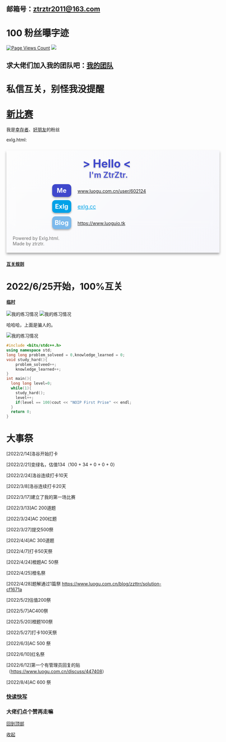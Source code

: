 ## 邮箱号：ztrztr2011@163.com
# $100$ 粉丝曝字迹
[![Page Views Count](https://badges.toozhao.com/badges/01GGKPGYJAEGNEZ6A3J7A28YWJ/green.svg)](https://badges.toozhao.com/stats/01GGKPGYJAEGNEZ6A3J7A28YWJ "Get your own page views count badge on badges.toozhao.com")
![](https://count.getloli.com/get/@:ztrztr)
## 求大佬们加入我的团队吧：[我的团队](https://www.luogu.com.cn/team/42234)
# 私信互关，别怪我没提醒
# [新比赛](https://www.luogu.com.cn/contest/71676)
我是[幸存者](https://www.luogu.com.cn/user/549357)、[好朋友](https://www.luogu.com.cn/user/493127)的粉丝

exlg.html: <div style="width:670px;padding:20px 0;box-shadow:0 5px 7px #aaa;margin:25px auto;background-image: linear-gradient(-45deg, RGBA(63,72,204,0.04), RGBA(63,72,204,0.001));" > <span style="z-index:2 !important;color:RGB(63,72,204); font-weight:bold;font-size:35px;margin-left:240px;text-shadow:0 2px 4px #ccc;z-index:20;">> Hello <</span><br/><span style="z-index:2 !important;color:#525ad1; font-weight:bold;font-size:25px;margin-left:260px;text-shadow:0 2px 4px #ccc;">I'm ZtrZtr.</span> <ul style="backdrop-filter:blur(12px);z-index:2;list-style:none;"> <li style="margin-bottom:10px;"><span style="color:#fff; font-weight:bold;font-size:20px;line-height:40px;text-align:center !important;margin-left:120px;display:inline-block;height:40px;width:60px;background:RGB(63,72,204);border-radius:10px;box-shadow:0 3px 5px #aaa;">Me</span><a style="color:RGB(63,72,204);font-size:17px;line-height:40px;margin-left:20px;" href="https://www.luogu.com.cn/user/602124">www.luogu.com.cn/user/602124</a></li> <li style="margin-bottom:10px;"><span style="color:#fff; font-weight:bold;font-size:20px;line-height:40px;text-align:center !important;margin-left:120px;display:inline-block;height:40px;width:60px;background:RGB(0,162,232);border-radius:10px;box-shadow:0 3px 5px #aaa;">Exlg</span><a style="color:RGB(0,162,232);font-size:17px;line-height:40px;margin-left:20px;" href="https://exlg.cc/">exlg.cc</a></li> <li style="margin-bottom:10px;"><span style="color:#fff; font-weight:bold;font-size:20px;line-height:40px;text-align:center !important;margin-left:120px;display:inline-block;height:40px;width:60px;background:RGB(123,185,236);border-radius:10px;box-shadow:0 3px 5px #aaa;">Blog</span><a style="color:RGB(123,185,236);font-size:17px;line-height:40px;margin-left:20px;" href="https://www.luoguio.tk">https://www.luoguio.tk</a></li> </ul><span style="color:rgb(113,113,113);margin-left:20px;display:block;margin-top:20px;font-size:14px;">Powered by Exlg.html.</span><span style="color:rgb(113,113,113);margin-left:20px;font-size:14px;">Made by ztrztr.</span></div>
#### [互关规则](https://www.luogu.com.cn/paste/oaau6970)
# 2022/6/25开始，100%互关
#### [临时](https://www.luogu.com.cn/paste/5sqqlf0h)
![我的练习情况](https://luogu.wao3.cn/api/practice?id=602124&dark_mode=true)
![我的练习情况](https://luogu.wao3.cn/api/guzhi?id=602124&scores=100,100,100,100,100&dark_mode=true)

哈哈哈，上面是骗人的。

![我的练习情况](https://luogu.wao3.cn/api/guzhi?id=602124&scores=100,78,25,37,0&dark_mode=true)
```cpp
#include <bits/stdc++.h>
using namespace std;
long long problem_solveed = 0,knowledge_learned = 0;
void study_hard(){
	problem_solveed++;
	knowledge_learned++;
}
int main(){
  long long level=0;
  while(1){
  	study_hard();
  	level++;
  	if(level == 100)cout << "NOIP First Prise" << endl;
  }
  return 0;
}
```
# 大事祭
[2022/2/14]洛谷开始打卡

[2022/2/21]变绿名，估值134（100 + 34 + 0 + 0 + 0）

[2022/2/24]洛谷连续打卡10天

[2022/3/8]洛谷连续打卡20天

[2022/3/17]建立了我的第一场比赛

[2022/3/13]AC 200道题

[2022/3/24]AC 200红题

[2022/3/27]提交500祭

[2022/4/4]AC 300道题

[2022/4/7]打卡50天祭

[2022/4/24]橙题AC 50祭

[2022/4/25]橙名祭

[2022/4/28]题解通过1篇祭 <https://www.luogu.com.cn/blog/zzttrr/solution-cf1671a>

[2022/5/2]估值200祭

[2022/5/7]AC400祭

[2022/5/20]橙题100祭

[2022/5/27]打卡100天祭

[2022/6/3]AC 500 祭

[2022/6/10]红名祭

[2022/6/12]第一个有管理员回复的贴（<https://www.luogu.com.cn/discuss/447408>）

[2022/8/4]AC 600 祭
### [快读快写](https://www.luogu.com.cn/paste/oob6t34w)
### 大佬们点个赞再走嘛
[回到顶部](https://www.luogu.com.cn/user/602124#)

[收起](https://www.luogu.com.cn/user/602124#ztrztr)

